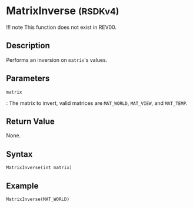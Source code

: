 # MatrixInverse <small>(RSDKv4)</small>

!!! note
    This function does not exist in REV00.

## Description
Performs an inversion on `matrix`'s values.

## Parameters
`matrix`

:   The matrix to invert, valid matrices are `MAT_WORLD`, `MAT_VIEW`, and `MAT_TEMP`.

## Return Value
None.

## Syntax
```
MatrixInverse(int matrix)
```

## Example
```
MatrixInverse(MAT_WORLD)
```